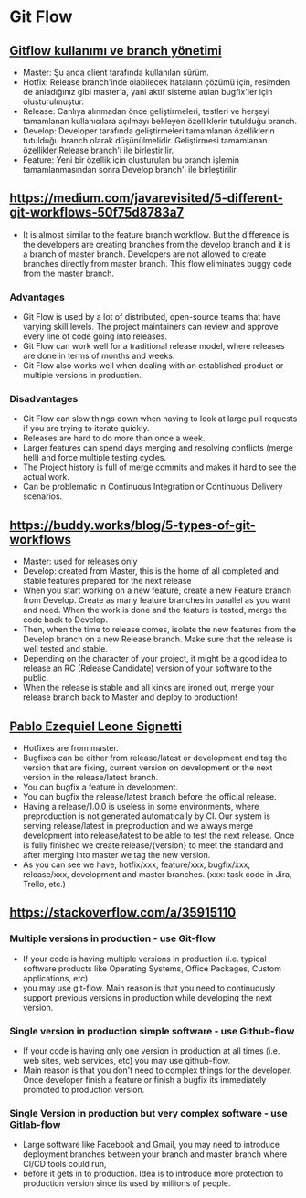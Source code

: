 # Git Flow

## [Gitflow kullanımı ve branch yönetimi](https://medium.com/software-development-turkey/git-flow-kullan%C4%B1m%C4%B1-ve-branch-y%C3%B6netimi-3a66a6106ddc)

- Master: Şu anda client tarafında kullanılan sürüm.
- Hotfix: Release branch'inde olabilecek hataların çözümü için, resimden de anladığınız gibi master'a, yani aktif
  sisteme atılan bugfix'ler için oluşturulmuştur.
- Release: Canlıya alınmadan önce geliştirmeleri, testleri ve herşeyi tamamlanan kullanıcılara açılmayı bekleyen
  özelliklerin tutulduğu branch.
- Develop: Developer tarafında geliştirmeleri tamamlanan özelliklerin tutulduğu branch olarak düşünülmelidir.
  Geliştirmesi tamamlanan özellikler Release branch'i ile birleştirilir.
- Feature: Yeni bir özellik için oluşturulan bu branch işlemin tamamlanmasından sonra Develop branch'i ile
  birleştirilir.

## https://medium.com/javarevisited/5-different-git-workflows-50f75d8783a7

- It is almost similar to the feature branch workflow. But the difference is the developers are creating branches from
  the develop branch and it is a branch of master branch. Developers are not allowed to create branches directly from
  master branch. This flow eliminates buggy code from the master branch.

### Advantages

- Git Flow is used by a lot of distributed, open-source teams that have varying skill levels. The project maintainers
  can review and approve every line of code going into releases.
- Git Flow can work well for a traditional release model, where releases are done in terms of months and weeks.
- Git Flow also works well when dealing with an established product or multiple versions in production.

### Disadvantages

- Git Flow can slow things down when having to look at large pull requests if you are trying to iterate quickly.
- Releases are hard to do more than once a week.
- Larger features can spend days merging and resolving conflicts (merge hell) and force multiple testing cycles.
- The Project history is full of merge commits and makes it hard to see the actual work.
- Can be problematic in Continuous Integration or Continuous Delivery scenarios.

## https://buddy.works/blog/5-types-of-git-workflows

- Master: used for releases only
- Develop: created from Master, this is the home of all completed and stable features prepared for the next release
- When you start working on a new feature, create a new Feature branch from Develop. Create as many feature branches in
  parallel as you want and need. When the work is done and the feature is tested, merge the code back to Develop.
- Then, when the time to release comes, isolate the new features from the Develop branch on a new Release branch. Make
  sure that the release is well tested and stable.
- Depending on the character of your project, it might be a good idea to release an RC (Release Candidate) version of
  your software to the public.
- When the release is stable and all kinks are ironed out, merge your release branch back to Master and deploy to
  production!

## [Pablo Ezequiel Leone Signetti](https://danielkummer.github.io/git-flow-cheatsheet)

- Hotfixes are from master.
- Bugfixes can be either from release/latest or development and tag the version that are fixing, current version on
  development or the next version in the release/latest branch.
- You can bugfix a feature in development.
- You can bugfix the release/latest branch before the official release.
- Having a release/1.0.0 is useless in some environments, where preproduction is not generated automatically by CI. Our
  system is serving release/latest in preproduction and we always merge development into release/latest to be able to
  test the next release. Once is fully finished we create release/{version} to meet the standard and after merging into
  master we tag the new version.
- As you can see we have, hotfix/xxx, feature/xxx, bugfix/xxx, release/xxx, development and master branches. (xxx: task
  code in Jira, Trello, etc.)

## https://stackoverflow.com/a/35915110

### Multiple versions in production - use Git-flow

- If your code is having multiple versions in production (i.e. typical software products like Operating Systems, Office
  Packages, Custom applications, etc)
- you may use git-flow. Main reason is that you need to continuously support previous versions in production while
  developing the next version.

### Single version in production simple software - use Github-flow

- If your code is having only one version in production at all times (i.e. web sites, web services, etc) you may use
  github-flow.
- Main reason is that you don't need to complex things for the developer. Once developer finish a feature or finish a
  bugfix its immediately promoted to production version.

### Single Version in production but very complex software - use Gitlab-flow

- Large software like Facebook and Gmail, you may need to introduce deployment branches between your branch and master
  branch where CI/CD tools could run,
- before it gets in to production. Idea is to introduce more protection to production version since its used by millions
  of people.
